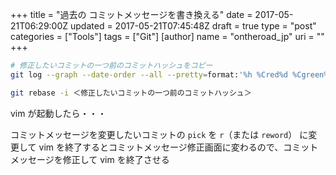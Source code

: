 +++
title = "過去の コミットメッセージを書き換える"
date = 2017-05-21T06:29:00Z
updated = 2017-05-21T07:45:48Z
draft = true
type = "post"
categories = ["Tools"]
tags = ["Git"]
[author]
	name = "ontheroad_jp"
	uri = ""
+++

```bash
# 修正したいコミットの一つ前のコミットハッシュをコピー
git log --graph --date-order --all --pretty=format:'%h %Cred%d %Cgreen%ad %Cblue%cn %Creset%s'

git rebase -i ＜修正したいコミットの一つ前のコミットハッシュ＞
```

vim が起動したら・・・

コミットメッセージを変更したいコミットの ``pick`` を ``r``（または ``reword``） に変更して vim を終了するとコミットメッセージ修正画面に変わるので、コミットメッセージを修正して vim を終了させる


